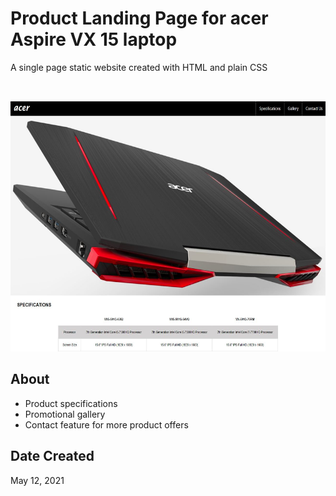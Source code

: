 # Product Landing Page for acer Aspire VX 15 laptop

A single page static website created with HTML and plain CSS

<p align="center" style="padding-top:2rem;"><img src="https://raw.githubusercontent.com/aldousalde/Developer-Portfolio/master/images/fcc-3.jpg"  height="400" ></p>

## About

* Product specifications
* Promotional gallery
* Contact feature for more product offers

## Date Created

May 12, 2021
